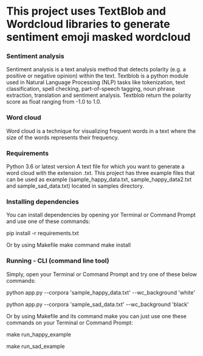 # **This project uses TextBlob and Wordcloud libraries to generate sentiment emoji masked wordcloud**

### **Sentiment analysis**

Sentiment analysis is a text analysis method that detects polarity (e.g. a positive or negative opinion) 
within the text. Textblob is a python module used in Natural Language Processing (NLP) tasks like tokenization, 
text classification, spell checking, part-of-speech tagging, noun phrase extraction, translation and sentiment analysis. Textblob return 
the polarity score as float ranging from -1.0 to 1.0.

### **Word cloud**

Word cloud is a technique for visualizing frequent words in a text where the size of the words represents their frequency.

### **Requirements**

Python 3.6 or latest version
A text file for which you want to generate a word cloud with the extension .txt. This project has three example files that can be used as
example (sample_happy_data.txt, sample_happy_data2.txt and sample_sad_data.txt) located in samples directory.

### **Installing dependencies**
You can install dependencies by opening yor Terminal or Command Prompt and use one of these commands:

pip install -r requirements.txt

Or by using Makefile make command
make install

### **Running - CLI (command line tool)**

Simply, open your Terminal or Command Prompt and try one of these below commands:

python app.py --corpora 'sample_happy_data.txt' --wc_background 'white'

python app.py --corpora 'sample_sad_data.txt' --wc_background 'black'

Or by using Makefile and its command make you can just use one these commands on your Terminal or Command Prompt:

make run_happy_example

make run_sad_example
